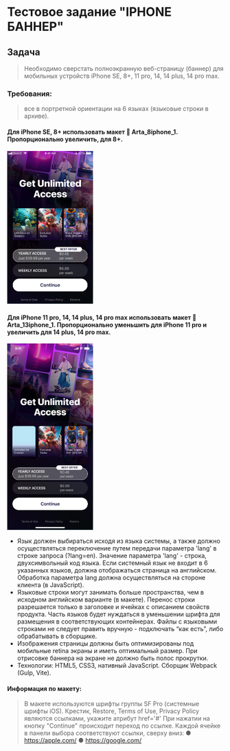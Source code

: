 # Тестовое задание "IPHONE БАННЕР"

## Задача

> Необходимо сверстать полноэкранную веб-страницу (баннер) для мобильных устройств iPhone SE, 8+, 11 pro, 14, 14 plus, 14 pro max. 

### Требования:
> все в портретной ориентации 
> на 6 языках (языковые строки в архиве). 

#### Для iPhone SE, 8+ использовать макет 🎨 Arta_8iphone_1. Пропорционально увеличить, для 8+.

<img width="200px" src="/src/images/Arta_8iphone_1.png" alt="Arta_8iphone"/>

#### Для iPhone 11 pro, 14, 14 plus, 14 pro max использовать макет 🎨 Arta_13iphone_1. Пропорционально уменьшить для iPhone 11 pro и увеличить для 14 plus, 14 pro max.

<img width="200px" src="/src/images/Arta_13iphone_1.png" alt="Arta_13iphone"/>

* Язык должен выбираться исходя из языка системы, а также должно осуществляться переключение путем передачи параметра 'lang' в строке запроса (?lang=en). Значение параметра 'lang' - строка, двухсимвольный код языка. Если системный язык не входит в 6 указанных языков, должна отображаться страница на английском. Обработка параметра lang должна осуществляться на стороне клиента (в JavaScript). 
* Языковые строки могут занимать больше пространства, чем в исходном английском варианте (в макете). Перенос строки разрешается только в заголовке и ячейках с описанием свойств продукта. Часть языков будет нуждаться в уменьшении шрифта для размещения в соответствующих контейнерах. Файлы с языковыми строками не следует править вручную - подключать “как есть”, либо обрабатывать в сборщике.
* Изображения страницы должны быть оптимизированы под мобильные retina экраны и иметь оптимальный размер. При отрисовке баннера на экране не должно быть полос прокрутки.
* Технологии: HTML5, CSS3, нативный JavaScript. Сборщик Webpack (Gulp, Vite).

#### Информация по макету: 
> В макете используются шрифты группы SF Pro (системные шрифты iOS). Крестик, Restore, Terms of Use, Privacy Policy являются ссылками, укажите атрибут href='#' При нажатии на кнопку "Continue" происходит переход по ссылке. Каждой ячейке в панели выбора соответствуют ссылки, сверху вниз: 
● https://apple.com/ 
● https://google.com/ 

